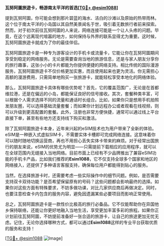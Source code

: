 **瓦努阿圖旅遊卡，畅游南太平洋的首选[[TG💪+ @esim1088](https://t.me/s/esim1088)]**

提到瓦努阿圖，你可能会想到那片碧蓝的海水、洁白的沙滩以及原始的热带雨林。这个位于南太平洋的小岛国以其自然美景闻名于世，吸引着无数旅行者前来探索。然而，对于初次前往瓦努阿圖的人来说，网络连接可能是一个让人头疼的问题。毕竟，在这个远离现代喧嚣的地方，如何保持与外界的联系显得尤为重要。这时候，瓦努阿圖旅遊卡就成为了你的最佳伴侣。

瓦努阿圖旅遊卡是一种专为游客设计的手机卡或流量卡，它能让你在瓦努阿圖期间享受到稳定的网络服务。无论是需要查询当地的旅游信息，还是与家人朋友分享你的旅行趣事，这张小小的卡片都能为你提供便捷的网络支持。相比传统的国际漫游服务，瓦努阿圖旅遊卡不仅价格更加实惠，而且使用起来也更为灵活。你无需担心高额的漫游费用，只需简单地购买一张旅游卡，就能轻松享受本地化的网络体验。

那么，瓦努阿圖旅遊卡具体有哪些优势呢？首先，它的覆盖范围广，无论是在首都维拉港，还是在偏远的小岛，都能保证良好的信号接收。其次，套餐种类丰富，可以根据个人需求选择不同的流量和通话时长组合。比如，如果你只是想用手机拍照发朋友圈，可以选择基础流量套餐；而如果你计划远程办公或者观看在线视频，则可以升级到更高配置的套餐。此外，注册也非常方便快捷，通常可以通过线上平台直接下单，甚至有些地方还支持线下购买和激活。

除了瓦努阿圖旅遊卡本身，近年来兴起的eSIM技术也为用户带来了全新的体验。eSIM是一种嵌入式虚拟SIM卡，不需要实体卡槽即可完成网络连接。这意味着你可以随时随地切换运营商，再也不用担心丢失实体卡带来的麻烦。对于经常出国旅行的朋友来说，eSIM的优势尤为明显——只需提前下载相应的应用程序，就可以在全球范围内无缝接入当地网络。目前市面上已经有不少品牌推出了兼容eSIM功能的手机卡产品，比如我们推荐的**Esim1088**，它不仅支持全球多个国家和地区的网络接入，还提供了多种语言客服支持，确保每位用户都能得到贴心的服务。

当然，在选择旅游卡时，还需要考虑一些实际操作中的细节问题。例如，是否需要支持双卡双待功能？是否希望保留原有的号码？这些问题都会影响最终的选择。如果你对这些方面有特殊要求，不妨多做功课，对比几家供应商后再做决定。同时，也要注意检查卡内包含的服务内容，避免因遗漏某些必要项目而影响正常使用。

总之，瓦努阿圖旅遊卡是一款性价比极高的旅行必备品。它不仅能帮助你在异国他乡保持联络，还能让你更好地融入当地生活，享受更加丰富多彩的旅程。如果你正计划前往瓦努阿圖，不妨提前准备好一张合适的旅游卡，让自己的旅途更加无忧无虑。记住，无论你选择哪种方式，都可以通过**Esim1088**这样的专业平台获取优质的服务和支持！

[[TG💪+ @esim1088](https://t.me/s/esim1088) ![Image](https://i.postimg.cc/4NQfJmqS/Snipaste-2025-05-13-00-14-12.png)]